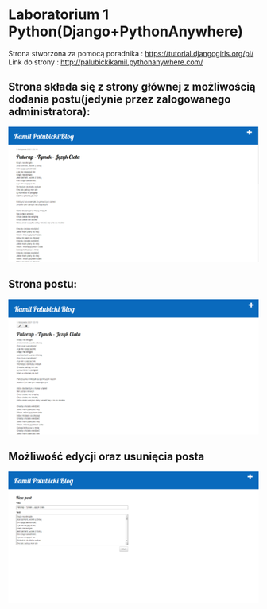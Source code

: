# Laboratorium 1 Python(Django+PythonAnywhere)
Strona stworzona za pomocą poradnika :
https://tutorial.djangogirls.org/pl/
<br>
Link do strony :
http://palubickikamil.pythonanywhere.com/
<br>
## Strona składa się z strony głównej z możliwością dodania postu(jedynie przez zalogowanego administratora):
![image](assets/scr/1.png "Home")
## Strona postu:
![image](assets/scr/2.png "Post")
## Możliwość edycji oraz usunięcia posta
![image](assets/scr/3.png "Edit/Delete")
